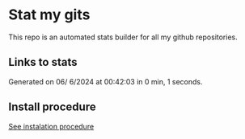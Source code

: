 # Stat my gits

This repo is an automated stats builder for all my github repositories.

## Links to stats


Generated on 06/ 6/2024 at 00:42:03 in 0 min, 1 seconds.

## Install procedure

[See instalation procedure](./src/install.md)
